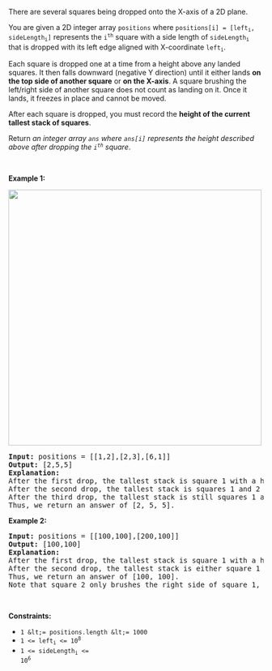 There are several squares being dropped onto the X-axis of a 2D plane.

You are given a 2D integer array `` positions `` where <code>positions[i] = [left<sub>i</sub>, sideLength<sub>i</sub>]</code> represents the <code>i<sup>th</sup></code> square with a side length of <code>sideLength<sub>i</sub></code> that is dropped with its left edge aligned with X-coordinate <code>left<sub>i</sub></code>.

Each square is dropped one at a time from a height above any landed squares. It then falls downward (negative Y direction) until it either lands __on the top side of another square__ or __on the X-axis__. A square brushing the left/right side of another square does not count as landing on it. Once it lands, it freezes in place and cannot be moved.

After each square is dropped, you must record the __height of the current tallest stack of squares__.

Return _an integer array _`` ans ``_ where _`` ans[i] ``_ represents the height described above after dropping the _<code>i<sup>th</sup></code>_ square_.

&nbsp;

__Example 1:__

<img alt="" src="https://assets.leetcode.com/uploads/2021/04/28/fallingsq1-plane.jpg" style="width: 500px; height: 505px;"/>

<pre>
<strong>Input:</strong> positions = [[1,2],[2,3],[6,1]]
<strong>Output:</strong> [2,5,5]
<strong>Explanation:</strong>
After the first drop, the tallest stack is square 1 with a height of 2.
After the second drop, the tallest stack is squares 1 and 2 with a height of 5.
After the third drop, the tallest stack is still squares 1 and 2 with a height of 5.
Thus, we return an answer of [2, 5, 5].
</pre>

__Example 2:__

<pre>
<strong>Input:</strong> positions = [[100,100],[200,100]]
<strong>Output:</strong> [100,100]
<strong>Explanation:</strong>
After the first drop, the tallest stack is square 1 with a height of 100.
After the second drop, the tallest stack is either square 1 or square 2, both with heights of 100.
Thus, we return an answer of [100, 100].
Note that square 2 only brushes the right side of square 1, which does not count as landing on it.
</pre>

&nbsp;

__Constraints:__

*   `` 1 &lt;= positions.length &lt;= 1000 ``
*   <code>1 &lt;= left<sub>i</sub> &lt;= 10<sup>8</sup></code>
*   <code>1 &lt;= sideLength<sub>i</sub> &lt;= 10<sup>6</sup></code>
